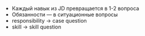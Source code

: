 - Каждый навык из JD превращается в 1-2 вопроса
- Обязанности — в ситуационные вопросы
- responsibility → case question
- skill → skill question
